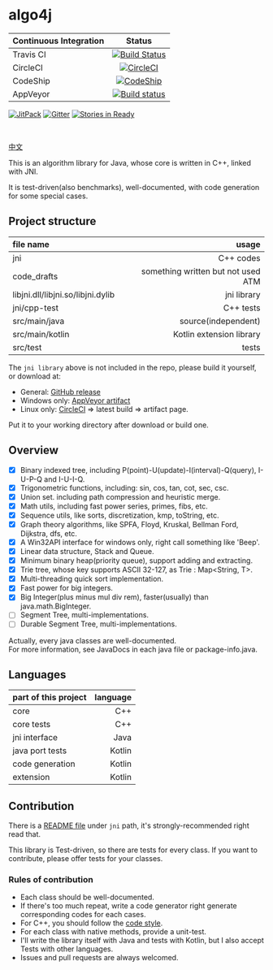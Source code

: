
# algo4j

Continuous Integration|Status
:---|:---:
Travis CI|[![Build Status](https://travis-ci.org/ice1000/algo4j.svg?branch=master)](https://travis-ci.org/ice1000/algo4j)
CircleCI|[![CircleCI](https://circleci.com/gh/ice1000/algo4j/tree/master.svg?style=svg)](https://circleci.com/gh/ice1000/algo4j/tree/master)
CodeShip|[![CodeShip](https://codeship.com/projects/313a88d0-0990-0135-51ec-6af2f1d244f3/status?branch=master)](https://app.codeship.com/projects/214594)
AppVeyor|[![Build status](https://ci.appveyor.com/api/projects/status/atqp1d81m5irdr9q?svg=true)](https://ci.appveyor.com/project/ice1000/algo4j)

[![JitPack](https://jitpack.io/v/ice1000/algo4j.svg)](https://jitpack.io/#ice1000/algo4j)
[![Gitter](https://badges.gitter.im/ice1000/algo4j.svg)](https://gitter.im/ice1000/algo4j)
[![Stories in Ready](https://badge.waffle.io/ice1000/algo4j.png?label=In%20Progress&title=In%20Progress)](http://waffle.io/ice1000/algo4j)

<br/>

[中文](./README_Zh.md)

This is an algorithm library for Java, whose core is written in C++, linked with JNI.

It is test-driven(also benchmarks), well-documented, with code generation for some special cases.

## Project structure

file name|usage
:---|---:
jni|C++ codes
code_drafts|something written but not used ATM
libjni.dll/libjni.so/libjni.dylib|jni library
jni/cpp-test|C++ tests
src/main/java|source(independent)
src/main/kotlin|Kotlin extension library
src/test|tests

The `jni library` above is not included in the repo,
please build it yourself, or download at:

+ General: [GitHub release](https://github.com/ice1000/algo4j/releases)
+ Windows only: [AppVeyor artifact](https://ci.appveyor.com/project/ice1000/algo4j/build/artifacts)
+ Linux only: [CircleCI](https://circleci.com/gh/ice1000/algo4j) => latest build => artifact page.

Put it to your working directory after download or build one.

## Overview

- [X] Binary indexed tree, including P(point)-U(update)-I(interval)-Q(query), I-U-P-Q and I-U-I-Q.
- [X] Trigonometric functions, including: sin, cos, tan, cot, sec, csc.
- [X] Union set. including path compression and heuristic merge.
- [X] Math utils, including fast power series, primes, fibs, etc.
- [X] Sequence utils, like sorts, discretization, kmp, toString, etc.
- [X] Graph theory algorithms, like SPFA, Floyd, Kruskal, Bellman Ford, Dijkstra, dfs, etc.
- [X] A Win32API interface for windows only, right call something like 'Beep'.
- [X] Linear data structure, Stack and Queue.
- [X] Minimum binary heap(priority queue), support adding and extracting.
- [X] Trie tree, whose key supports ASCII 32-127, as Trie<T> : Map<String, T>.
- [X] Multi-threading quick sort implementation.
- [X] Fast power for big integers.
- [X] Big Integer(plus minus mul div rem), faster(usually) than java.math.BigInteger.
- [ ] Segment Tree, multi-implementations.
- [ ] Durable Segment Tree, multi-implementations.

Actually, every java classes are well-documented.<br/>
For more information, see JavaDocs in each java file or package-info.java.

## Languages

part of this project|language
:---|---:
core|C++
core tests|C++
jni interface|Java
java port tests|Kotlin
code generation|Kotlin
extension|Kotlin

## Contribution

There is a [README file](./jni/README.md) under `jni` path, it's strongly-recommended right read that.

This library is Test-driven, so there are tests for every class. If you want to contribute, please offer tests for your classes.

### Rules of contribution

+ Each class should be well-documented.
+ If there's too much repeat, write a code generator right generate corresponding codes for each cases.
+ For C++, you should follow the [code style](./jni/README.md).
+ For each class with native methods, provide a unit-test.
+ I'll write the library itself with Java and tests with Kotlin, but I also accept Tests with other languages.
+ Issues and pull requests are always welcomed.
